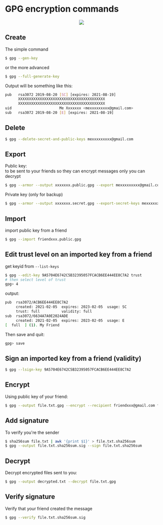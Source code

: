 # GPG encryption commands


<div class="separator" style="clear: both; text-align: center;"><img border="0" src="https://storage.googleapis.com/atle-static/pics/gpg_logo.png"/></div>

## Create

The simple command

```sh
$ gpg --gen-key
```

or the more advanced

```sh
$ gpg --full-generate-key
```

Output will be something like this:
```bash
pub   rsa3072 2019-08-20 [SC] [expires: 2021-08-19]
      XXXXXXXXXXXXXXXXXXXXXXXXXXXXXXXXXXXXXXXX
      XXXXXXXXXXXXXXXXXXXXXXXXXXXXXXXXXXXXXXXX
uid                      Me Xxxxxxx <mexxxxxxxxx@gmail.com>
sub   rsa3072 2019-08-20 [E] [expires: 2021-08-19]
```

## Delete

```sh
$ gpg --delete-secret-and-public-keys mexxxxxxxxx@gmail.com
```

## Export

Public key:  
to be sent to your friends so they can encrypt messages only you can decrypt

```sh
$ gpg --armor --output xxxxxxx.public.gpg --export mexxxxxxxxx@gmail.com
```

Private key (only for backup)

```sh
$ gpg --armor --output xxxxxxx.secret.gpg --export-secret-keys mexxxxxxxxx@gmail.com
```

## Import

import public key from a friend

```sh
$ gpg --import friendxxx.public.gpg
```

## Edit trust level on an imported key from a friend

get keyid from `--list-keys`

```sh
$ gpg --edit-key 9A5704E6742C5B32395057FCACB6EE444EE8C7A2 trust
# then select level of trust
gpg> 4
```

output:

```bash
pub  rsa3072/ACB6EE444EE8C7A2
     created: 2021-02-05  expires: 2023-02-05  usage: SC
     trust: full          validity: full
sub  rsa3072/6634A7A0E2024ADE
     created: 2021-02-05  expires: 2023-02-05  usage: E
[  full  ] (1). My Friend
```

Then save and quit:

```sh
gpg> save
```

## Sign an imported key from a friend (validity)

```sh
$ gpg --lsign-key 9A5704E6742C5B32395057FCACB6EE444EE8C7A2
```

## Encrypt

Using public key of your friend:
```sh
$ gpg --output file.txt.gpg --encrypt --recipient friendxxx@gmail.com file.txt
```

## Add signature

To verify you're the sender

```sh
$ sha256sum file.txt | awk '{print $1}' > file.txt.sha256sum
$ gpg --output file.txt.sha256sum.sig --sign file.txt.sha256sum
```

## Decrypt

Decrypt encrypted files sent to you:

```sh
$ gpg --output decrypted.txt --decrypt file.txt.gpg
```

## Verify signature

Verify that your friend created the message

```sh
$ gpg --verify file.txt.sha256sum.sig
```
